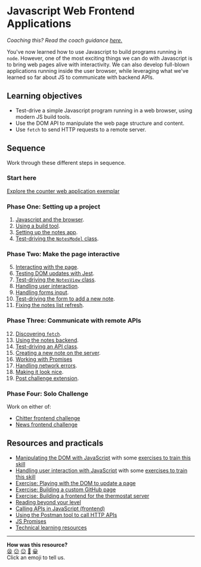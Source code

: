 # Javascript Web Frontend Applications

_Coaching this? Read the coach guidance
[here.](https://github.com/makersacademy/slug/blob/main/materials/universe/language_intros/challenges/javascript_web_applications/COACH_GUIDANCE.x.md)_

You've now learned how to use Javascript to build programs running in `node`. However, one of the most exciting things we can do with Javascript is to bring web pages alive with interactivity. We can also develop full-blown applications running inside the user browser, while leveraging what we've learned so far about JS to communicate with backend APIs.

## Learning objectives

* Test-drive a simple Javascript program running in a web browser, using modern JS build tools.
* Use the DOM API to manipulate the web page structure and content.
* Use `fetch` to send HTTP requests to a remote server.

## Sequence

Work through these different steps in sequence.

### Start here

[Explore the counter web application
exemplar](./resources/counter-app-example)

### Phase One: Setting up a project

1. [Javascript and the browser](./contents/01_javascript_browser.md).
2. [Using a build tool](./contents/02_build_tool.md).
3. [Setting up the notes app](./contents/03_notes_app_scaffold.md).
4. [Test-driving the `NotesModel` class](./contents/04_test_driving_notes_class.md).

### Phase Two: Make the page interactive
5. [Interacting with the page](./contents/05_interacting_with_the_page.md).
6. [Testing DOM updates with Jest](./contents/06_testing_page_content.md).
7. [Test-driving the `NotesView` class](./contents/07_adding_new_note.md).
8. [Handling user interaction](./contents/08_user_interaction.md).
9. [Handling forms input](./contents/09_user_interaction_input.md).
10. [Test-driving the form to add a new note](./contents/10_adding_a_note_ui.md).
11. [Fixing the notes list refresh](./contents/11_fixing_list_refresh.md).

### Phase Three: Communicate with remote APIs
12. [Discovering `fetch`](./contents/12_discovering_fetch.md).
13. [Using the notes backend](./contents/13_connecting_to_server.md).
14. [Test-driving an API class](./contents/14_fetch_notes_from_backend.md).
15. [Creating a new note on the server](./contents/15_creating_new_note_server.md).
16. [Working with Promises](./contents/16_promises.md)
17. [Handling network errors](./contents/17_handling_errors.md).
18. [Making it look nice](./contents/18_making_it_look_nice.md).
19. [Post challenge extension](./contents/19_deleting_note.md).

### Phase Four: Solo Challenge

Work on either of:

* [Chitter frontend challenge](https://github.com/makersacademy/frontend-api-challenge)
* [News frontend challenge](https://github.com/makersacademy/news-summary-challenge)

## Resources and practicals

* [Manipulating the DOM with JavaScript](./pills/manipulating_dom_with_javascript.md) with some [exercises to train this skill](./pills/manipulating_dom_with_javascript.md#exercises-to-go-further)
* [Handling user interaction with JavaScript](./pills/responding_to_user_actions_on_page.md) with some [exercises to train this skill](./pills/responding_to_user_actions_on_page.md#exercises-to-go-further)
* [Exercise: Playing with the DOM to update a page](./practicals/playing-with-dom)
* [Exercise: Building a custom GitHub page](./practicals/github-frontend)
* [Exercise: Building a frontend for the thermostat server](./practicals/thermostat-frontend)
* [Reading beyond your level](https://hackmd.io/F-pmnp3hRhePddmf3mnKGw)
* [Calling APIs in JavaScript (frontend)](https://github.com/makersacademy/course/blob/main/pills/calling_apis_in_javascript.md)
* [Using the Postman tool to call HTTP APIs](https://www.postman.com/downloads/)
* [JS Promises](https://github.com/makersacademy/course/blob/main/pills/js_promises.md)
* [Technical learning resources](https://airtable.com/shrV1b6EWdf5EHWii/tblokmw6yNUO75ge6)

<!-- BEGIN GENERATED SECTION DO NOT EDIT -->

---

**How was this resource?**  
[😫](https://airtable.com/shrUJ3t7KLMqVRFKR?prefill_Repository=makersacademy%2Fjavascript-web-applications&prefill_File=README.md&prefill_Sentiment=😫) [😕](https://airtable.com/shrUJ3t7KLMqVRFKR?prefill_Repository=makersacademy%2Fjavascript-web-applications&prefill_File=README.md&prefill_Sentiment=😕) [😐](https://airtable.com/shrUJ3t7KLMqVRFKR?prefill_Repository=makersacademy%2Fjavascript-web-applications&prefill_File=README.md&prefill_Sentiment=😐) [🙂](https://airtable.com/shrUJ3t7KLMqVRFKR?prefill_Repository=makersacademy%2Fjavascript-web-applications&prefill_File=README.md&prefill_Sentiment=🙂) [😀](https://airtable.com/shrUJ3t7KLMqVRFKR?prefill_Repository=makersacademy%2Fjavascript-web-applications&prefill_File=README.md&prefill_Sentiment=😀)  
Click an emoji to tell us.

<!-- END GENERATED SECTION DO NOT EDIT -->
